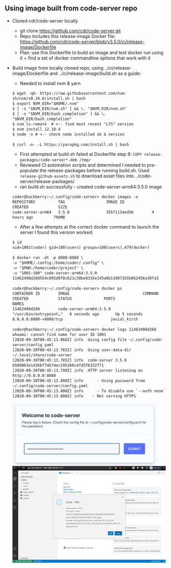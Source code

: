
## Using image built from code-server repo
* Cloned cdr/code-server locally
  * git clone https://github.com/cdr/code-server.git
  * Repo includes this release-image Docker file: https://github.com/cdr/code-server/blob/v3.5.0/ci/release-image/Dockerfile
  * Plan: use this Dockerfile to build an image and test docker run using it + find a set of docker commandline options that work with it
* Build image from locally cloned repo, using ../ci/release-image/Dockerfile and ../ci/release-image/build.sh as a guide:
  * Needed to install nvm & yarn
  ```
  $ wget -qO- https://raw.githubusercontent.com/nvm-sh/nvm/v0.34.0/install.sh | bash
  $ export NVM_DIR="$HOME/.nvm"
  $ [ -s "$NVM_DIR/nvm.sh" ] && \. "$NVM_DIR/nvm.sh"
  $ [ -s "$NVM_DIR/bash_completion" ] && \. "$NVM_DIR/bash_completion"
  $ nvm ls-remote  # <-- find most recent "LTS" version
  $ nvm install 12.18.4
  $ node -v # <-- check node installed ok & version

  $ curl -o- -L https://yarnpkg.com/install.sh | bash
  ```

  * First attempted at build.sh failed at Dockerfile step 9: `COPY release-packages/code-server*.deb /tmp/`
  * Reviewed CI automation scripts and determined I needed to pre-populate the release-packages before running build.sh. Used `release-github-assets.sh` to download asset files into ../code-server/release-packages/
  * ran build.sh successfully - created code-server-arm64:3.5.0 image
  ```
  coder@hackberry:~/.config/code-server> docker images -a
  REPOSITORY          TAG                  IMAGE ID            CREATED             SIZE
  code-server-arm64   3.5.0                355f113aed56        4 hours ago         790MB
  ```
  * After a few attempts at the correct docker command to launch the server I found this version worked:
  ```
  $ id
  uid=1001(coder) gid=100(users) groups=100(users),479(docker)

  $ docker run -dt -p 8080:8080 \
  -v "$HOME/.config:/home/coder/.config" \
  -v "$PWD:/home/coder/project" \
  -u "1001:100" code-server-arm64:3.5.0
  11462498d268554c895d8f8c621c30be8335e145a0b110072b5b862456a30fa3

  coder@hackberry:~/.config/code-server> docker ps
  CONTAINER ID        IMAGE                                COMMAND                  CREATED             STATUS              PORTS                                      NAMES
  11462498d268        code-server-arm64:3.5.0              "/usr/bin/entrypoint…"   6 seconds ago       Up 5 seconds        0.0.0.0:8080->8080/tcp                     jovial_kirch

  coder@hackberry:~/.config/code-server> docker logs 11462498d268
  whoami: cannot find name for user ID 1001
  [2020-09-30T00:45:13.066Z] info  Using config file ~/.config/code-server/config.yaml
  [2020-09-30T00:45:13.765Z] info  Using user-data-dir ~/.local/share/code-server
  [2020-09-30T00:45:13.785Z] info  code-server 3.5.0 b509063e143bbf74b74ec295260c4fd5f6332f71
  [2020-09-30T00:45:13.799Z] info  HTTP server listening on http://0.0.0.0:8080
  [2020-09-30T00:45:13.800Z] info      - Using password from ~/.config/code-server/config.yaml
  [2020-09-30T00:45:13.800Z] info      - To disable use `--auth none`
  [2020-09-30T00:45:13.800Z] info    - Not serving HTTPS
  ```
  <img src="https://github.com/kcalmond/coder-test/blob/master/code-server_login.jpg" align="center" width="450">

  <img src="https://github.com/kcalmond/coder-test/blob/master/Welcome-Coder-Code-OSS.jpg" align="center" width="700">
